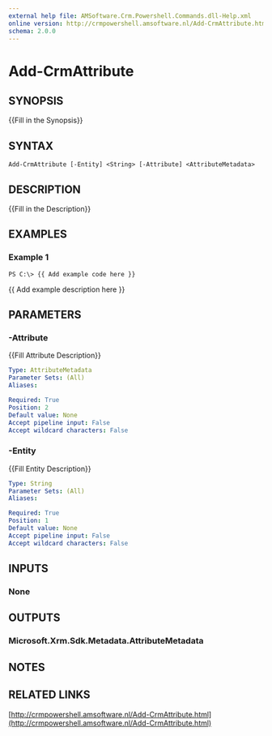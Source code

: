 ```yaml
---
external help file: AMSoftware.Crm.Powershell.Commands.dll-Help.xml
online version: http://crmpowershell.amsoftware.nl/Add-CrmAttribute.html
schema: 2.0.0
---
```


# Add-CrmAttribute

## SYNOPSIS
{{Fill in the Synopsis}}

## SYNTAX

```
Add-CrmAttribute [-Entity] <String> [-Attribute] <AttributeMetadata>
```

## DESCRIPTION
{{Fill in the Description}}

## EXAMPLES

### Example 1
```
PS C:\> {{ Add example code here }}
```

{{ Add example description here }}

## PARAMETERS

### -Attribute
{{Fill Attribute Description}}

```yaml
Type: AttributeMetadata
Parameter Sets: (All)
Aliases: 

Required: True
Position: 2
Default value: None
Accept pipeline input: False
Accept wildcard characters: False
```

### -Entity
{{Fill Entity Description}}

```yaml
Type: String
Parameter Sets: (All)
Aliases: 

Required: True
Position: 1
Default value: None
Accept pipeline input: False
Accept wildcard characters: False
```

## INPUTS

### None


## OUTPUTS

### Microsoft.Xrm.Sdk.Metadata.AttributeMetadata


## NOTES

## RELATED LINKS

[http://crmpowershell.amsoftware.nl/Add-CrmAttribute.html](http://crmpowershell.amsoftware.nl/Add-CrmAttribute.html)

